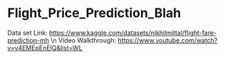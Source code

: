 # Flight_Price_Prediction_Blah

Data set Link: https://www.kaggle.com/datasets/nikhilmittal/flight-fare-prediction-mh \n
Video Walkthrough: https://www.youtube.com/watch?v=y4EMEpEnElQ&list=WL
